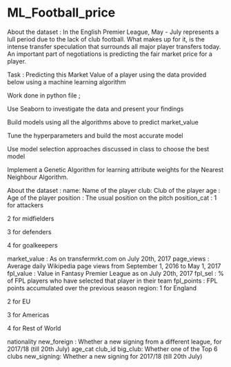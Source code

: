 # ML_Football_price
About the dataset : In the English Premier League, May - July represents a lull period due to the lack of club football. 
What makes up for it, is the intense transfer speculation that surrounds all major player transfers today. 
An important part of negotiations is predicting the fair market price for a player. 

Task  : Predicting this Market Value of a player using the data provided below using a machine learning algorithm

Work done in python file ; 

Use Seaborn to investigate the data and present your findings 

Build models using all the algorithms above to predict market_value

Tune the hyperparameters and build the most accurate model 

Use model selection approaches discussed in class to choose the best model

Implement a Genetic Algorithm for learning attribute weights for the Nearest Neighbour Algorithm.


About the dataset : name: Name of the player
club: Club of the player
age : Age of the player
position : The usual position on the pitch
position_cat :
1 for attackers

2 for midfielders

3 for defenders

4 for goalkeepers

market_value : As on transfermrkt.com on July 20th, 2017
page_views : Average daily Wikipedia page views from September 1, 2016 to May 1, 2017
fpl_value : Value in Fantasy Premier League as on July 20th, 2017
fpl_sel : % of FPL players who have selected that player in their team
fpl_points : FPL points accumulated over the previous season
region:
1 for England

2 for EU

3 for Americas

4 for Rest of World

nationality
new_foreign : Whether a new signing from a different league, for 2017/18 (till 20th July)
age_cat
club_id
big_club: Whether one of the Top 6 clubs
new_signing: Whether a new signing for 2017/18 (till 20th July)

